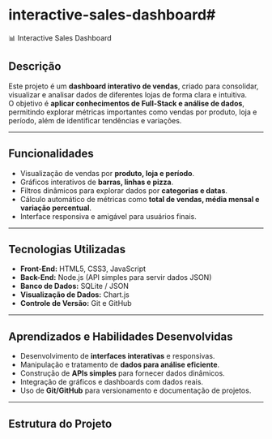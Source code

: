 # interactive-sales-dashboard# 

📊 Interactive Sales Dashboard

## Descrição
Este projeto é um **dashboard interativo de vendas**, criado para consolidar, visualizar e analisar dados de diferentes lojas de forma clara e intuitiva.  
O objetivo é **aplicar conhecimentos de Full-Stack e análise de dados**, permitindo explorar métricas importantes como vendas por produto, loja e período, além de identificar tendências e variações.

---

## Funcionalidades
- Visualização de vendas por **produto, loja e período**.  
- Gráficos interativos de **barras, linhas e pizza**.  
- Filtros dinâmicos para explorar dados por **categorias e datas**.  
- Cálculo automático de métricas como **total de vendas, média mensal e variação percentual**.  
- Interface responsiva e amigável para usuários finais.

---

## Tecnologias Utilizadas
- **Front-End:** HTML5, CSS3, JavaScript  
- **Back-End:** Node.js (API simples para servir dados JSON)  
- **Banco de Dados:** SQLite / JSON  
- **Visualização de Dados:** Chart.js  
- **Controle de Versão:** Git e GitHub  

---

## Aprendizados e Habilidades Desenvolvidas
- Desenvolvimento de **interfaces interativas** e responsivas.  
- Manipulação e tratamento de **dados para análise eficiente**.  
- Construção de **APIs simples** para fornecer dados dinâmicos.  
- Integração de gráficos e dashboards com dados reais.  
- Uso de **Git/GitHub** para versionamento e documentação de projetos.

---

## Estrutura do Projeto

